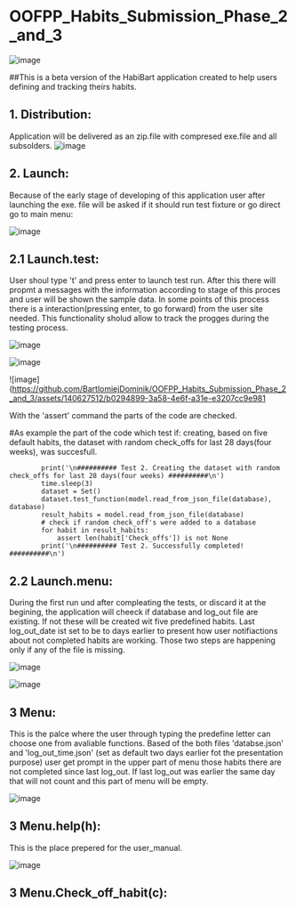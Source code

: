 # OOFPP_Habits_Submission_Phase_2_and_3

![image](https://github.com/BartlomiejDominik/OOFPP_Habits_Submission_Phase_2_and_3/assets/140627512/9557a60a-f39c-4a04-b03a-b659216b9b04)

##This is a beta version of the HabiBart application created to help users defining and tracking theirs habits.

## 1. Distribution:
Application will be delivered as an zip.file with compresed exe.file and all subsolders.
![image](https://github.com/BartlomiejDominik/OOFPP_Habits_Submission_Phase_2_and_3/assets/140627512/7397c525-bbe9-48ba-88ee-c190b9befad9)

## 2. Launch:
Because of the early stage of developing of this application user after launching the exe. file will be asked if it should run test fixture or go direct go to main menu:

![image](https://github.com/BartlomiejDominik/OOFPP_Habits_Submission_Phase_2_and_3/assets/140627512/bde2b7f3-c462-435a-8a64-b176b2ec926c)

## 2.1 Launch.test:
User shoul type 't' and press enter to launch test run. After this there will propmt a messages with the information according to stage of this proces and user will be shown the sample data.
In some points of this process there is a interaction(pressing enter, to go forward) from the user site needed. This functionality sholud allow to track the progges during the testing process.

![image](https://github.com/BartlomiejDominik/OOFPP_Habits_Submission_Phase_2_and_3/assets/140627512/56f97edf-442e-46c1-9675-003909614ff9)

![image](https://github.com/BartlomiejDominik/OOFPP_Habits_Submission_Phase_2_and_3/assets/140627512/33832cb1-8aeb-4c75-aa96-8b9be654be0c)

![image](https://github.com/BartlomiejDominik/OOFPP_Habits_Submission_Phase_2_and_3/assets/140627512/b0294899-3a58-4e6f-a31e-e3207cc9e981

With the 'assert' command the parts of the code are checked. 

#As example the part of the code which test if: creating, based on five default habits, the dataset with random check_offs for last 28 days(four weeks), was succesfull. 

            print('\n########## Test 2. Creating the dataset with random check_offs for last 28 days(four weeks) ##########\n')
            time.sleep(3)
            dataset = Set()
            dataset.test_function(model.read_from_json_file(database), database)
            result_habits = model.read_from_json_file(database)
            # check if random check_off's were added to a database
            for habit in result_habits:
                assert len(habit['Check_offs']) is not None
            print('\n########## Test 2. Successfully completed! ##########\n')

## 2.2 Launch.menu:
During the first run und after compleating the tests, or discard it at the begining, the application will cheeck if database and log_out file are existing. If not these will be created wit five predefined habits. Last log_out_date ist set to be to days earlier to present how user notifiactions about not completed habits are working. Those two steps are happening only if any of the file is missing.

![image](https://github.com/BartlomiejDominik/OOFPP_Habits_Submission_Phase_2_and_3/assets/140627512/227a0ce5-a3a9-43ab-ae2f-95f568f480e0)

![image](https://github.com/BartlomiejDominik/OOFPP_Habits_Submission_Phase_2_and_3/assets/140627512/92bc2d52-061e-4698-8996-5a51f037c34c)

## 3 Menu:
This is the palce where the user through typing the predefine letter can choose one from avaliable functions. Based of the both files 'databse.json' and 'log_out_time.json' (set as default two days earlier fot the presentation purpose) user get prompt in the upper part of menu those habits there are not completed since last log_out. If last log_out was earlier the same day that will not count and this part of menu will be empty. 

![image](https://github.com/BartlomiejDominik/OOFPP_Habits_Submission_Phase_2_and_3/assets/140627512/7f780910-a8b0-4f88-8f66-56dd5dafc8a3)

## 3 Menu.help(h):
This is the place prepered for the user_manual.

![image](https://github.com/BartlomiejDominik/OOFPP_Habits_Submission_Phase_2_and_3/assets/140627512/379798ca-11e4-42f9-80ce-8b1bdf3a5291)

## 3 Menu.Check_off_habit(c):














